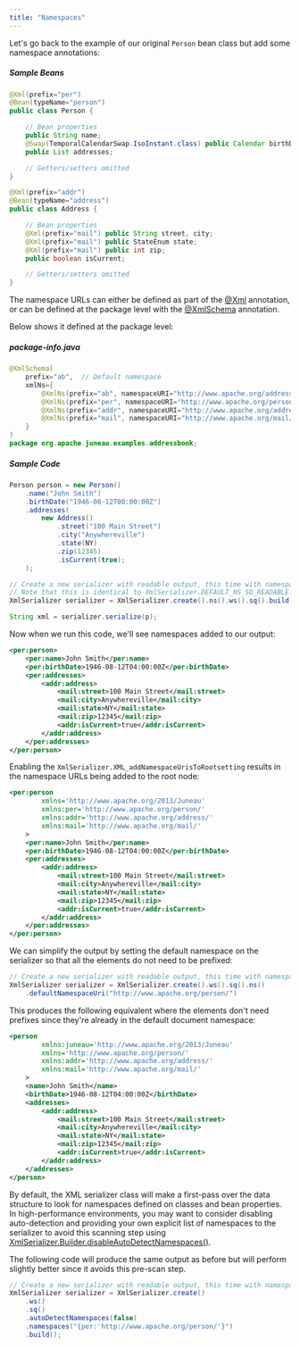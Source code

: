 ```yaml
---
title: "Namespaces"
---
```


Let's go back to the example of our original `Person` bean class but add some namespace annotations:

##### Sample Beans

```java
@Xml(prefix="per")
@Bean(typeName="person")
public class Person {

    // Bean properties
    public String name;
    @Swap(TemporalCalendarSwap.IsoInstant.class) public Calendar birthDate;
    public List addresses;

    // Getters/setters omitted
}

@Xml(prefix="addr")
@Bean(typeName="address")
public class Address {

    // Bean properties
    @Xml(prefix="mail") public String street, city;
    @Xml(prefix="mail") public StateEnum state;
    @Xml(prefix="mail") public int zip;
    public boolean isCurrent;

    // Getters/setters omitted
}
```

The namespace URLs can either be defined as part of the [@Xml](API_DOCS/org/apache/juneau/xml/annotation/Xml.html)
annotation, or can be defined at the package level with the [@XmlSchema](API_DOCS/org/apache/juneau/xml/annotation/XmlSchema.html) annotation.

Below shows it defined at the package level:

##### package-info.java

```java
@XmlSchema(
    prefix="ab",  // Default namespace
    xmlNs={
        @XmlNs(prefix="ab", namespaceURI="http://www.apache.org/addressBook/"),
        @XmlNs(prefix="per", namespaceURI="http://www.apache.org/person/"),
        @XmlNs(prefix="addr", namespaceURI="http://www.apache.org/address/"),
        @XmlNs(prefix="mail", namespaceURI="http://www.apache.org/mail/")
    }
)
package org.apache.juneau.examples.addressbook;
```

##### Sample Code

```java
Person person = new Person()
    .name("John Smith")
    .birthDate("1946-08-12T00:00:00Z")
    .addresses(
        new Address()
            .street("100 Main Street")
            .city("Anywhereville")
            .state(NY)
            .zip(12345)
            .isCurrent(true);
    );

// Create a new serializer with readable output, this time with namespaces enabled.
// Note that this is identical to XmlSerializer.DEFAULT_NS_SQ_READABLE.
XmlSerializer serializer = XmlSerializer.create().ns().ws().sq().build();

String xml = serializer.serialize(p);
```

Now when we run this code, we'll see namespaces added to our output:

```xml
<per:person>
    <per:name>John Smith</per:name>
    <per:birthDate>1946-08-12T04:00:00Z</per:birthDate>
    <per:addresses>
        <addr:address>
            <mail:street>100 Main Street</mail:street>
            <mail:city>Anywhereville</mail:city>
            <mail:state>NY</mail:state>
            <mail:zip>12345</mail:zip>
            <addr:isCurrent>true</addr:isCurrent>
        </addr:address>
    </per:addresses>
</per:person>
```

Enabling the `XmlSerializer.XML_addNamespaceUrisToRootsetting` results in the namespace URLs being added to the root
node:

```xml
<per:person
        xmlns='http://www.apache.org/2013/Juneau'
        xmlns:per='http://www.apache.org/person/'
        xmlns:addr='http://www.apache.org/address/'
        xmlns:mail='http://www.apache.org/mail/'
    >
    <per:name>John Smith</per:name>
    <per:birthDate>1946-08-12T04:00:00Z</per:birthDate>
    <per:addresses>
        <addr:address>
            <mail:street>100 Main Street</mail:street>
            <mail:city>Anywhereville</mail:city>
            <mail:state>NY</mail:state>
            <mail:zip>12345</mail:zip>
            <addr:isCurrent>true</addr:isCurrent>
        </addr:address>
    </per:addresses>
</per:person>
```


We can simplify the output by setting the default namespace on the serializer so that all the elements do not need to be
prefixed:

```java
// Create a new serializer with readable output, this time with namespaces enabled.
XmlSerializer serializer = XmlSerializer.create().ws().sq().ns()
    .defaultNamespaceUri("http://www.apache.org/person/")

```
This produces the following equivalent where the elements don't need prefixes since they're already in the default
document namespace:

```xml
<person
        xmlns:juneau='http://www.apache.org/2013/Juneau'
        xmlns='http://www.apache.org/person/'
        xmlns:addr='http://www.apache.org/address/'
        xmlns:mail='http://www.apache.org/mail/'
    >
    <name>John Smith</name>
    <birthDate>1946-08-12T04:00:00Z</birthDate>
    <addresses>
        <addr:address>
            <mail:street>100 Main Street</mail:street>
            <mail:city>Anywhereville</mail:city>
            <mail:state>NY</mail:state>
            <mail:zip>12345</mail:zip>
            <addr:isCurrent>true</addr:isCurrent>
        </addr:address>
    </addresses>
</person>
```

By default, the XML serializer class will make a first-pass over the data structure to look for namespaces defined on
classes and bean properties.
In high-performance environments, you may want to consider disabling auto-detection and providing your own explicit list
of namespaces to the serializer to avoid this scanning step using [XmlSerializer.Builder.disableAutoDetectNamespaces()](API_DOCS/org/apache/juneau/xml/XmlSerializer/Builder.html#disableAutoDetectNamespaces()).

The following code will produce the same output as before but will perform slightly better since it avoids this pre-scan
step.

```java
// Create a new serializer with readable output, this time with namespaces enabled.
XmlSerializer serializer = XmlSerializer.create()
    .ws()
    .sq()
    .autoDetectNamespaces(false)
    .namespaces("{per:'http://www.apache.org/person/'}")
    .build();
```
